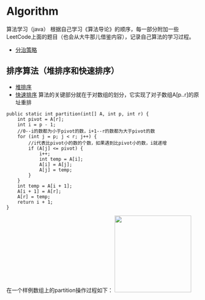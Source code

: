 # Algorithm
算法学习（java）
根据自己学习《算法导论》的顺序，每一部分附加一些LeetCode上面的题目（也会从大牛那儿借鉴内容），记录自己算法的学习过程。
* [分治策略](https://github.com/wyjie0/Algorithm/issues/1)
## 排序算法（堆排序和快速排序）
* [堆排序](https://github.com/wyjie0/Algorithm/issues/6)
* [快速排序](https://github.com/wyjie0/Algorithm/issues/7)
算法的关键部分就在于对数组的划分，它实现了对子数组A[p..r]的原址重排
```
public static int partition(int[] A, int p, int r) {
    int pivot = A[r];
    int i = p - 1;
    //0--i的数都为小于pivot的数，i+1--r的数都为大于pivot的数
    for (int j = p; j < r; j++) {
        //i代表比pivot小的数的个数，如果遇到比pivot小的数，i就递增
        if (A[j] <= pivot) {
            i++;
            int temp = A[i];
            A[i] = A[j];
            A[j] = temp;
        }
    }
    int temp = A[i + 1];
    A[i + 1] = A[r];
    A[r] = temp;
    return i + 1;
}
```
在一个样例数组上的partition操作过程如下：
<img src="https://github.com/wyjie0/Algorithm/blob/master/img/quickSort.png" width="200px">

